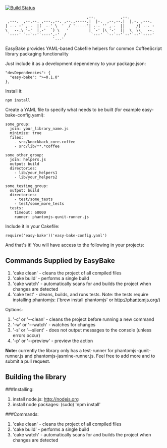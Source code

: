 [![Build Status](https://secure.travis-ci.org/kmalakoff/easy-bake.png)](http://travis-ci.org/kmalakoff/easy-bake)

````
                                    ,--.           ,--.
 ,---.  ,--,--. ,---.,--. ,--.,-----.|  |-.  ,--,--.|  |,-. ,---.
| .-. :' ,-.  |(  .-' \  '  / '-----'| .-. '' ,-.  ||     /| .-. :
\   --.\ '-'  |.-'  `) \   '         | `-' |\ '-'  ||  \  \\   --.
 `----' `--`--'`----'.-'  /           `---'  `--`--'`--'`--'`----'
                     `---'
````

EasyBake provides YAML-based Cakefile helpers for common CoffeeScript library packaging functionality

Just include it as a development dependency to your package.json:

```
"devDependencies": {
  "easy-bake": ">=0.1.0"
},
```

Install it:

```
npm install
```

Create a YAML file to specify what needs to be built (for example easy-bake-config.yaml):

```
some_group:
  join: your_library_name.js
  minimize: true
  files:
    - src/knockback_core.coffee
    - src/lib/**.*coffee

some_other_group:
  join: helpers.js
  output: build
  directories:
    - lib/your_helpers1
    - lib/your_helpers2

some_testing_group:
  output: build
  directories:
    - test/some_tests
    - test/some_more_tests
  tests:
    timeout: 60000
    runner: phantomjs-qunit-runner.js
```

Include it in your Cakefile:

```
require('easy-bake')('easy-bake-config.yaml')
```

And that's it! You will have access to the following in your projects:

Commands Supplied by EasyBake
-----------------------

1. 'cake clean' - cleans the project of all compiled files
2. 'cake build' - performs a single build
3. 'cake watch' - automatically scans for and builds the project when changes are detected
3. 'cake test' - cleans, builds, and runs tests. Note: the tests require installing phantomjs: ('brew install phantomjs' or http://phantomjs.org/)

Options:

1. '-c' or '--clean'  - cleans the project before running a new command
2. '-w' or '--watch'  - watches for changes
3. '-s' or '--silent' - does not output messages to the console (unless errors occur)
4. '-p' or '--preview' - preview the action


**Note:** currently the library only has a test-runner for phantomjs-qunit-runner.js and phantomjs-jasmine-runner.js. Feel free to add more and to submit a pull request.


Building the library
-----------------------

###Installing:

1. install node.js: http://nodejs.org
2. install node packages: (sudo) 'npm install'

###Commands:

1. 'cake clean' - cleans the project of all compiled files
2. 'cake build' - performs a single build
3. 'cake watch' - automatically scans for and builds the project when changes are detected